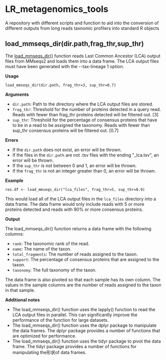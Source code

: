 # LR_metagenomics_tools
A repository with different scripts and function to aid into the conversion of different outputs from long reads taxnomic profilers into standard R objects

load_mmseqs_dir(dir.path,frag_thr,sup_thr)
------------------

The [load_mmseqs_dir()](https://github.com/pabloati/LR_metagenomics_tools/blob/main/load_mmseqs_dir) function reads Last Common Ancestor (LCA) output files from MMseqs2 and loads them into a data frame. The LCA output files must have been generated with the --tax-lineage 1 option.

**Usage**

```
load_mmseqs_dir(dir.path, frag_thr=3, sup_thr=0.7)
```

**Arguments**

* `dir.path`: Path to the directory where the LCA output files are stored.
* `frag_thr`: Threshold for the number of proteins detected in a query read. Reads with fewer than frag_thr proteins detected will be filtered out. [3]
* `sup_thr`: Threshold for the percentage of consensus proteins that have to be in a read to be assigned the taxonomy. Reads with fewer than sup_thr consensus proteins will be filtered out. [0.7]

**Errors**

* If the `dir.path` does not exist, an error will be thrown.
* If the files in the `dir.path` are not .tsv files with the ending "_lca.tsv", an error will be thrown.
* If the `sup_thr` is not between 0 and 1, an error will be thrown.
* If the `frag_thr` is not an integer greater than 0, an error will be thrown.

**Example**

```
res.df <- load_mmseqs_dir("lca_files", frag_thr=5, sup_thr=0.9)
```

This would load all of the LCA output files in the `lca_files` directory into a data frame. The data frame would only include reads with 5 or more proteins detected and reads with 90% or more consensus proteins.

**Output**

The load_mmseqs_dir() function returns a data frame with the following columns:

* `rank`: The taxonomic rank of the read.
* `name`: The name of the taxon.
* `total_fragments`: The number of reads assigned to the taxon.
* `support`: The percentage of consensus proteins that are assigned to the taxon.
* `taxonomy`: The full taxonomy of the taxon.

The data frame is also pivoted so that each sample has its own column. The values in the sample columns are the number of reads assigned to the taxon in that sample.

**Additional notes**

* The load_mmseqs_dir() function uses the lapply() function to read the LCA output files in parallel. This can significantly improve the performance of the function for large datasets.
* The load_mmseqs_dir() function uses the dplyr package to manipulate the data frames. The dplyr package provides a number of functions that are optimized for performance.
* The load_mmseqs_dir() function uses the tidyr package to pivot the data frame. The tidyr package provides a number of functions for manipulating the形状of data frames.

